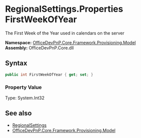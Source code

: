 # RegionalSettings.Properties FirstWeekOfYear
The First Week of the Year used in calendars on the server  

**Namespace:** [OfficeDevPnP.Core.Framework.Provisioning.Model](OfficeDevPnP.Core.Framework.Provisioning.Model.md)  
**Assembly:** OfficeDevPnP.Core.dll  
## Syntax
```C#
public int FirstWeekOfYear { get; set; }
```

### Property Value
Type: System.Int32  

## See also
- [RegionalSettings](OfficeDevPnP.Core.Framework.Provisioning.Model.RegionalSettings.md) 
- [OfficeDevPnP.Core.Framework.Provisioning.Model](OfficeDevPnP.Core.Framework.Provisioning.Model.md)
